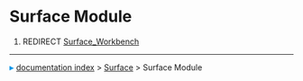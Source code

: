# Surface Module
1.  REDIRECT [Surface_Workbench](Surface_Workbench.md)



---
![](images/Right_arrow.png) [documentation index](../README.md) > [Surface](Surface_Workbench.md) > Surface Module
